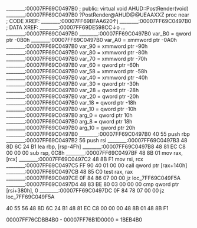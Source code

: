 ________:00007FF69C0497B0                         ; public: virtual void AHUD::PostRender(void)
________:00007FF69C0497B0                         ?PostRender@AHUD@@UEAAXXZ proc near     ; CODE XREF: ________:00007FF69BFAA620↑j
________:00007FF69C0497B0                                                                 ; DATA XREF: ________:00007FF69DE598CC↓o ...
________:00007FF69C0497B0
________:00007FF69C0497B0                         var_B0          = qword ptr -0B0h
________:00007FF69C0497B0                         var_A0          = xmmword ptr -0A0h
________:00007FF69C0497B0                         var_90          = xmmword ptr -90h
________:00007FF69C0497B0                         var_80          = xmmword ptr -80h
________:00007FF69C0497B0                         var_70          = xmmword ptr -70h
________:00007FF69C0497B0                         var_60          = qword ptr -60h
________:00007FF69C0497B0                         var_58          = xmmword ptr -58h
________:00007FF69C0497B0                         var_40          = xmmword ptr -40h
________:00007FF69C0497B0                         var_30          = qword ptr -30h
________:00007FF69C0497B0                         var_28          = qword ptr -28h
________:00007FF69C0497B0                         var_20          = qword ptr -20h
________:00007FF69C0497B0                         var_18          = qword ptr -18h
________:00007FF69C0497B0                         var_10          = qword ptr -10h
________:00007FF69C0497B0                         arg_0           = qword ptr  10h
________:00007FF69C0497B0                         arg_8           = qword ptr  18h
________:00007FF69C0497B0                         arg_10          = qword ptr  20h
________:00007FF69C0497B0
________:00007FF69C0497B0 40 55                                   push    rbp
________:00007FF69C0497B2 56                                      push    rsi
________:00007FF69C0497B3 48 8D 6C 24 B1                          lea     rbp, [rsp-4Fh]
________:00007FF69C0497B8 48 81 EC C8 00 00 00                    sub     rsp, 0C8h
________:00007FF69C0497BF 48 8B 01                                mov     rax, [rcx]
________:00007FF69C0497C2 48 8B F1                                mov     rsi, rcx
________:00007FF69C0497C5 FF 90 40 01 00 00                       call    qword ptr [rax+140h]
________:00007FF69C0497CB 48 85 C0                                test    rax, rax
________:00007FF69C0497CE 0F 84 86 07 00 00                       jz      loc_7FF69C049F5A
________:00007FF69C0497D4 48 83 BE 80 03 00 00 00                 cmp     qword ptr [rsi+380h], 0
________:00007FF69C0497DC 0F 84 78 07 00 00                       jz      loc_7FF69C049F5A

40 55 56 48 8D 6C 24 B1 48 81 EC C8 00 00 00 48 8B 01 48 8B F1

00007FF76CDBB4B0 - 00007FF76B1D0000 = 1BEB4B0